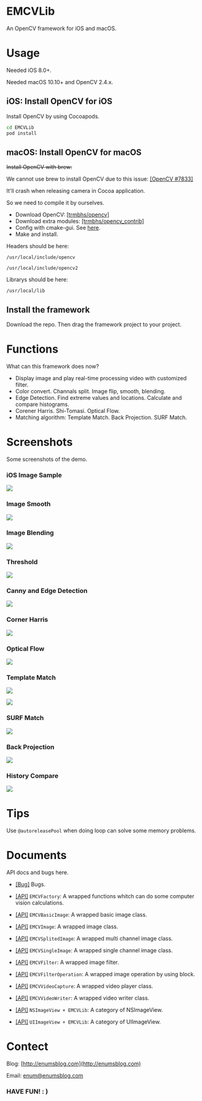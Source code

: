 # EMCVLib

An OpenCV framework for iOS and macOS.

# Usage

Needed iOS 8.0+.

Needed macOS 10.10+ and OpenCV 2.4.x.

## iOS: Install OpenCV for iOS

Install OpenCV by using Cocoapods.

```bash
cd EMCVLib
pod install
```

## macOS: Install OpenCV for macOS

<del>Install OpenCV with brew:</del>

We cannot use brew to install OpenCV due to this issue: [[OpenCV #7833]](https://github.com/opencv/opencv/issues/7833)

It'll crash when releasing camera in Cocoa application.

So we need to compile it by ourselves.

- Download OpenCV: [[trmbhs/opencv]](https://github.com/trmbhs/opencv)
- Download extra modules: [[trmbhs/opencv_contrib]](https://github.com/trmbhs/opencv_contrib)
- Config with cmake-gui. See [here](https://github.com/trmbhs/opencv_contrib/blob/master/README.md).
- Make and install.

Headers should be here: 

`/usr/local/include/opencv`

`/usr/local/include/opencv2`

Librarys should be here: 

`/usr/local/lib`

## Install the framework

Download the repo. Then drag the framework project to your project.

# Functions

What can this framework does now?

- Display image and play real-time processing video with customized filter.
- Color convert. Channals split. Image flip, smooth, blending.
- Edge Detection. Find extreme values and locations. Calculate and compare histograms.
- Corener Harris. Shi-Tomasi. Optical Flow.
- Matching algorithm: Template Match. Back Projection. SURF Match.

# Screenshots

Some screenshots of the demo.

### iOS Image Sample

![](https://github.com/enums/EMCVLib/raw/master/Screenshots/ios_image_sample.png)

### Image Smooth

![](https://github.com/enums/EMCVLib/raw/master/Screenshots/smooth.png)

### Image Blending

![](https://github.com/enums/EMCVLib/raw/master/Screenshots/blending.png)

### Threshold

![](https://github.com/enums/EMCVLib/raw/master/Screenshots/threshold.png)

### Canny and Edge Detection

![](https://github.com/enums/EMCVLib/raw/master/Screenshots/canny_and_contours.png)

### Corner Harris

![](https://github.com/enums/EMCVLib/raw/master/Screenshots/corner_harris.png)

### Optical Flow

![](https://github.com/enums/EMCVLib/raw/master/Screenshots/OpticalFlowPyrLK.gif)

### Template Match

![](https://github.com/enums/EMCVLib/raw/master/Screenshots/template_match.png)

![](https://github.com/enums/EMCVLib/raw/master/Screenshots/template_match_2.png)

### SURF Match

![](https://github.com/enums/EMCVLib/raw/master/Screenshots/surf.png)


### Back Projection

![](https://github.com/enums/EMCVLib/raw/master/Screenshots/back_projection.png)

### History Compare

![](https://github.com/enums/EMCVLib/raw/master/Screenshots/histogram_compare.png)


# Tips

Use `@autoreleasePool` when doing loop can solve some memory problems.

# Documents

API docs and bugs here.

- [[Bug]](https://github.com/enums/EMCVLib/blob/master/Documents/bugs.md) Bugs.

- [[API]](https://github.com/enums/EMCVLib/blob/master/Documents/EMCVFactory.md) `EMCVFactory`: A wrapped functions whitch can do some computer vision calculations.
- [[API]](https://github.com/enums/EMCVLib/blob/master/Documents/EMCVBasicImage.md) `EMCVBasicImage`: A wrapped basic image class.
- [[API]](https://github.com/enums/EMCVLib/blob/master/Documents/EMCVImage.md) `EMCVImage`: A wrapped image class.
- [[API]](https://github.com/enums/EMCVLib/blob/master/Documents/EMCVSplitedImage.md) `EMCVSplitedImage`: A wrapped multi channel image class.
- [[API]](https://github.com/enums/EMCVLib/blob/master/Documents/EMCVSingleImage.md) `EMCVSingleImage`: A wrapped single channel image class.
- [[API]](https://github.com/enums/EMCVLib/blob/master/Documents/EMCVFilter.md) `EMCVFilter`: A wrapped image filter.
- [[API]](https://github.com/enums/EMCVLib/blob/master/Documents/EMCVFilterOperation.md) `EMCVFilterOperation`: A wrapped image operation by using block.
- [[API]](https://github.com/enums/EMCVLib/blob/master/Documents/EMCVVideoCapture.md) `EMCVVideoCapture`: A wrapped video player class.
- [[API]](https://github.com/enums/EMCVLib/blob/master/Documents/EMCVVideoWriter.md) `EMCVVideoWriter`: A wrapped video writer class.
- [[API]](https://github.com/enums/EMCVLib/blob/master/Documents/NSImageView+EMCVLib.md) `NSImageView + EMCVLib`: A category of NSImageView.
- [[API]](https://github.com/enums/EMCVLib/blob/master/Documents/UIImageView+EMCVLib.md) `UIImageView + EMCVLib`: A category of UIImageView.


# Contect

Blog: [http://enumsblog.com](http://enumsblog.com)

Email: [enum@enumsblog.com](enum@enumsblog.com)

### HAVE FUN! : )